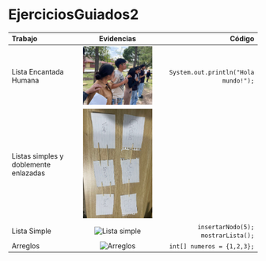# EjerciciosGuiados2

| Trabajo | Evidencias | Código |
|:-----------|:-----------:|-----------:|
| Lista Encantada Humana | <img src="https://github.com/Fernando44PF/EjerciciosGuiados2/blob/main/Captura%20de%20pantalla%202025-10-20%20222804.png?raw=true" alt="Captura del programa" width="300"> | `System.out.println("Hola mundo!");` |
| Listas simples y doblemente enlazadas | <img src="https://github.com/Fernando44PF/EjerciciosGuiados2/blob/main/Captura%20de%20pantalla%202025-10-20%20225341.png?raw=true" alt="Captura de pila" width="300"> |  |
| Lista Simple | <img src="" alt="Lista simple" width="300"> | `insertarNodo(5); mostrarLista();` |
| Arreglos | <img src="" alt="Arreglos" width="300"> | `int[] numeros = {1,2,3};` |

